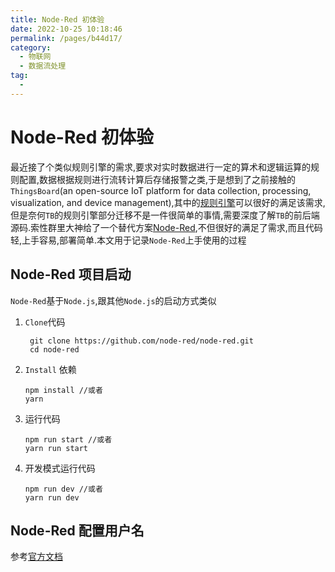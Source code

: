 ```yaml
---
title: Node-Red 初体验
date: 2022-10-25 10:18:46
permalink: /pages/b44d17/
category:
  - 物联网
  - 数据流处理
tag:
  -  
---
```

# Node-Red 初体验

​	最近接了个类似规则引擎的需求,要求对实时数据进行一定的算术和逻辑运算的规则配置,数据根据规则进行流转计算后存储报警之类,于是想到了之前接触的`ThingsBoard`(an open-source IoT platform for data collection, processing, visualization, and device management),其中的[规则引擎](https://thingsboard.io/docs/user-guide/rule-engine-2-0/re-getting-started/)可以很好的满足该需求,但是奈何`TB`的规则引擎部分迁移不是一件很简单的事情,需要深度了解`TB`的前后端源码.索性群里大神给了一个替代方案[Node-Red](https://github.com/node-red/node-red),不但很好的满足了需求,而且代码轻,上手容易,部署简单.本文用于记录`Node-Red`上手使用的过程

## Node-Red 项目启动

`Node-Red`基于`Node.js`,跟其他`Node.js`的启动方式类似

1. `Clone`代码

   ```shell
    git clone https://github.com/node-red/node-red.git
    cd node-red
   ```

2. `Install` 依赖

   ```shell
   npm install //或者
   yarn
   ```

3. 运行代码

   ```shell
   npm run start //或者
   yarn run start
   ```

4. 开发模式运行代码

   ```shell
   npm run dev //或者
   yarn run dev
   ```

## Node-Red 配置用户名

参考[官方文档]()